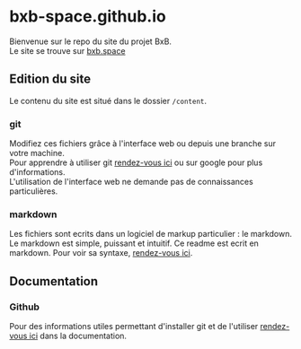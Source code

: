 # bxb-space.github.io
Bienvenue sur le repo du site du projet BxB.  
Le site se trouve sur [bxb.space](http://www.bxb.space)

## Edition du site
Le contenu du site est situé dans le dossier `/content`.  

### git
Modifiez ces fichiers grâce à l'interface web ou depuis une branche sur votre machine.  
Pour apprendre à utiliser git [rendez-vous ici](/documentation/github.md) ou sur google pour plus d'informations.  
L'utilisation de l'interface web ne demande pas de connaissances particulières.  


### markdown
Les fichiers sont ecrits dans un logiciel de markup particulier : le markdown.
Le markdown est simple, puissant et intuitif. Ce readme est ecrit en markdown.
Pour voir sa syntaxe, [rendez-vous ici](/documentation/markdown.md).



## Documentation
### Github
Pour des informations utiles permettant d'installer git et de l'utiliser [rendez-vous ici](/documentation/github.md) dans la documentation.
